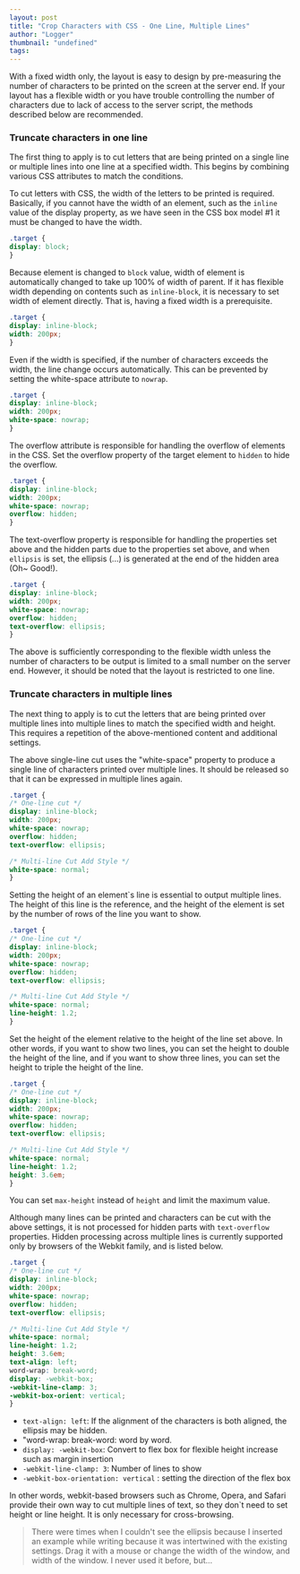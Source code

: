 ```yaml
---
layout: post
title: "Crop Characters with CSS - One Line, Multiple Lines"
author: "Logger"
thumbnail: "undefined"
tags: 
---
```



With a fixed width only, the layout is easy to design by pre-measuring the number of characters to be printed on the screen at the server end. If your layout has a flexible width or you have trouble controlling the number of characters due to lack of access to the server script, the methods described below are recommended.

### Truncate characters in one line

The first thing to apply is to cut letters that are being printed on a single line or multiple lines into one line at a specified width. This begins by combining various CSS attributes to match the conditions.

To cut letters with CSS, the width of the letters to be printed is required. Basically, if you cannot have the width of an element, such as the `inline` value of the display property, as we have seen in the CSS box model #1 it must be changed to have the width.

```css
.target {
display: block;
}

```

Because element is changed to `block` value, width of element is automatically changed to take up 100% of width of parent. If it has flexible width depending on contents such as `inline-block`, it is necessary to set width of element directly. That is, having a fixed width is a prerequisite.

```css
.target {
display: inline-block;
width: 200px;
}

```

Even if the width is specified, if the number of characters exceeds the width, the line change occurs automatically. This can be prevented by setting the white-space attribute to `nowrap`.

```css
.target {
display: inline-block;
width: 200px;
white-space: nowrap;
}

```

The overflow attribute is responsible for handling the overflow of elements in the CSS. Set the overflow property of the target element to `hidden` to hide the overflow.

```css
.target {
display: inline-block;
width: 200px;
white-space: nowrap;
overflow: hidden;
}

```

The text-overflow property is responsible for handling the properties set above and the hidden parts due to the properties set above, and when `ellipsis` is set, the ellipsis (...) is generated at the end of the hidden area (Oh~ Good!).

```css
.target {
display: inline-block;
width: 200px;
white-space: nowrap;
overflow: hidden;
text-overflow: ellipsis;
}

```

The above is sufficiently corresponding to the flexible width unless the number of characters to be output is limited to a small number on the server end. However, it should be noted that the layout is restricted to one line.

### Truncate characters in multiple lines

The next thing to apply is to cut the letters that are being printed over multiple lines into multiple lines to match the specified width and height. This requires a repetition of the above-mentioned content and additional settings.

The above single-line cut uses the "white-space" property to produce a single line of characters printed over multiple lines. It should be released so that it can be expressed in multiple lines again.

```css
.target {
/* One-line cut */
display: inline-block;
width: 200px;
white-space: nowrap;
overflow: hidden;
text-overflow: ellipsis;

/* Multi-line Cut Add Style */
white-space: normal;
}

```

Setting the height of an element`s line is essential to output multiple lines. The height of this line is the reference, and the height of the element is set by the number of rows of the line you want to show.

```css
.target {
/* One-line cut */
display: inline-block;
width: 200px;
white-space: nowrap;
overflow: hidden;
text-overflow: ellipsis;

/* Multi-line Cut Add Style */
white-space: normal;
line-height: 1.2;
}

```

Set the height of the element relative to the height of the line set above. In other words, if you want to show two lines, you can set the height to double the height of the line, and if you want to show three lines, you can set the height to triple the height of the line.

```css
.target {
/* One-line cut */
display: inline-block;
width: 200px;
white-space: nowrap;
overflow: hidden;
text-overflow: ellipsis;

/* Multi-line Cut Add Style */
white-space: normal;
line-height: 1.2;
height: 3.6em;
}

```

You can set `max-height` instead of `height` and limit the maximum value.

Although many lines can be printed and characters can be cut with the above settings, it is not processed for hidden parts with `text-overflow` properties. Hidden processing across multiple lines is currently supported only by browsers of the Webkit family, and is listed below.

```css
.target {
/* One-line cut */
display: inline-block;
width: 200px;
white-space: nowrap;
overflow: hidden;
text-overflow: ellipsis;

/* Multi-line Cut Add Style */
white-space: normal;
line-height: 1.2;
height: 3.6em;
text-align: left;
word-wrap: break-word;
display: -webkit-box;
-webkit-line-clamp: 3;
-webkit-box-orient: vertical;
}

```

- `text-align: left`: If the alignment of the characters is both aligned, the ellipsis may be hidden.
- "word-wrap: break-word: word by word.
- `display: -webkit-box`: Convert to flex box for flexible height increase such as margin insertion
- `-webkit-line-clamp: 3`: Number of lines to show
- `-webkit-box-orientation: vertical` : setting the direction of the flex box

In other words, webkit-based browsers such as Chrome, Opera, and Safari provide their own way to cut multiple lines of text, so they don`t need to set height or line height. It is only necessary for cross-browsing.

> There were times when I couldn't see the ellipsis because I inserted an example while writing because it was intertwined with the existing settings. Drag it with a mouse or change the width of the window, and width of the window. I never used it before, but...